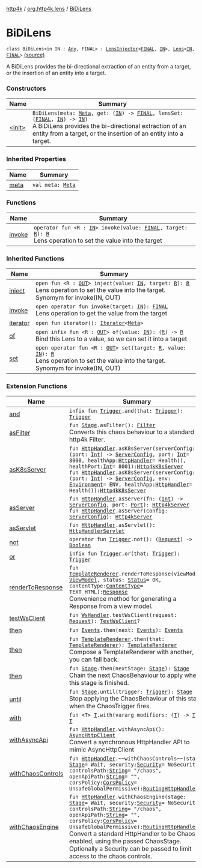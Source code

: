 [http4k](../../index.md) / [org.http4k.lens](../index.md) / [BiDiLens](./index.md)

# BiDiLens

`class BiDiLens<in IN : `[`Any`](https://kotlinlang.org/api/latest/jvm/stdlib/kotlin/-any/index.html)`, FINAL> : `[`LensInjector`](../-lens-injector/index.md)`<`[`FINAL`](index.md#FINAL)`, `[`IN`](index.md#IN)`>, `[`Lens`](../-lens/index.md)`<`[`IN`](index.md#IN)`, `[`FINAL`](index.md#FINAL)`>` [(source)](https://github.com/http4k/http4k/blob/master/http4k-core/src/main/kotlin/org/http4k/lens/lens.kt#L25)

A BiDiLens provides the bi-directional extraction of an entity from a target, or the insertion of an entity
into a target.

### Constructors

| Name | Summary |
|---|---|
| [&lt;init&gt;](-init-.md) | `BiDiLens(meta: `[`Meta`](../-meta/index.md)`, get: (`[`IN`](index.md#IN)`) -> `[`FINAL`](index.md#FINAL)`, lensSet: (`[`FINAL`](index.md#FINAL)`, `[`IN`](index.md#IN)`) -> `[`IN`](index.md#IN)`)`<br>A BiDiLens provides the bi-directional extraction of an entity from a target, or the insertion of an entity into a target. |

### Inherited Properties

| Name | Summary |
|---|---|
| [meta](../-lens/meta.md) | `val meta: `[`Meta`](../-meta/index.md) |

### Functions

| Name | Summary |
|---|---|
| [invoke](invoke.md) | `operator fun <R : `[`IN`](index.md#IN)`> invoke(value: `[`FINAL`](index.md#FINAL)`, target: `[`R`](invoke.md#R)`): `[`R`](invoke.md#R)<br>Lens operation to set the value into the target |

### Inherited Functions

| Name | Summary |
|---|---|
| [inject](../-lens-injector/inject.md) | `open fun <R : `[`OUT`](../-lens-injector/index.md#OUT)`> inject(value: `[`IN`](../-lens-injector/index.md#IN)`, target: `[`R`](../-lens-injector/inject.md#R)`): `[`R`](../-lens-injector/inject.md#R)<br>Lens operation to set the value into the target. Synomym for invoke(IN, OUT) |
| [invoke](../-lens/invoke.md) | `open operator fun invoke(target: `[`IN`](../-lens/index.md#IN)`): `[`FINAL`](../-lens/index.md#FINAL)<br>Lens operation to get the value from the target |
| [iterator](../-lens/iterator.md) | `open fun iterator(): `[`Iterator`](https://kotlinlang.org/api/latest/jvm/stdlib/kotlin.collections/-iterator/index.html)`<`[`Meta`](../-meta/index.md)`>` |
| [of](../-lens-injector/of.md) | `open infix fun <R : `[`OUT`](../-lens-injector/index.md#OUT)`> of(value: `[`IN`](../-lens-injector/index.md#IN)`): (`[`R`](../-lens-injector/of.md#R)`) -> `[`R`](../-lens-injector/of.md#R)<br>Bind this Lens to a value, so we can set it into a target |
| [set](../-lens-injector/set.md) | `open operator fun <R : `[`OUT`](../-lens-injector/index.md#OUT)`> set(target: `[`R`](../-lens-injector/set.md#R)`, value: `[`IN`](../-lens-injector/index.md#IN)`): `[`R`](../-lens-injector/set.md#R)<br>Lens operation to set the value into the target. Synomym for invoke(IN, OUT) |

### Extension Functions

| Name | Summary |
|---|---|
| [and](../../org.http4k.chaos/kotlin.-function1/and.md) | `infix fun `[`Trigger`](../../org.http4k.chaos/-trigger.md)`.and(that: `[`Trigger`](../../org.http4k.chaos/-trigger.md)`): `[`Trigger`](../../org.http4k.chaos/-trigger.md) |
| [asFilter](../../org.http4k.chaos/kotlin.-function1/as-filter.md) | `fun `[`Stage`](../../org.http4k.chaos/-stage.md)`.asFilter(): `[`Filter`](../../org.http4k.core/-filter/index.md)<br>Converts this chaos behaviour to a standard http4k Filter. |
| [asK8sServer](../../org.http4k.cloudnative/kotlin.-function1/as-k8s-server.md) | `fun `[`HttpHandler`](../../org.http4k.core/-http-handler.md)`.asK8sServer(serverConfig: (port: `[`Int`](https://kotlinlang.org/api/latest/jvm/stdlib/kotlin/-int/index.html)`) -> `[`ServerConfig`](../../org.http4k.server/-server-config/index.md)`, port: `[`Int`](https://kotlinlang.org/api/latest/jvm/stdlib/kotlin/-int/index.html)` = 8000, healthApp: `[`HttpHandler`](../../org.http4k.core/-http-handler.md)` = Health(), healthPort: `[`Int`](https://kotlinlang.org/api/latest/jvm/stdlib/kotlin/-int/index.html)` = 8001): `[`Http4kK8sServer`](../../org.http4k.cloudnative/-http4k-k8s-server/index.md)<br>`fun `[`HttpHandler`](../../org.http4k.core/-http-handler.md)`.asK8sServer(serverConfig: (port: `[`Int`](https://kotlinlang.org/api/latest/jvm/stdlib/kotlin/-int/index.html)`) -> `[`ServerConfig`](../../org.http4k.server/-server-config/index.md)`, env: `[`Environment`](../../org.http4k.cloudnative.env/-environment/index.md)` = ENV, healthApp: `[`HttpHandler`](../../org.http4k.core/-http-handler.md)` = Health()): `[`Http4kK8sServer`](../../org.http4k.cloudnative/-http4k-k8s-server/index.md) |
| [asServer](../../org.http4k.server/kotlin.-function1/as-server.md) | `fun `[`HttpHandler`](../../org.http4k.core/-http-handler.md)`.asServer(fn: (`[`Int`](https://kotlinlang.org/api/latest/jvm/stdlib/kotlin/-int/index.html)`) -> `[`ServerConfig`](../../org.http4k.server/-server-config/index.md)`, port: `[`Port`](../../org.http4k.cloudnative.env/-port/index.md)`): `[`Http4kServer`](../../org.http4k.server/-http4k-server/index.md)<br>`fun `[`HttpHandler`](../../org.http4k.core/-http-handler.md)`.asServer(config: `[`ServerConfig`](../../org.http4k.server/-server-config/index.md)`): `[`Http4kServer`](../../org.http4k.server/-http4k-server/index.md) |
| [asServlet](../../org.http4k.servlet/kotlin.-function1/as-servlet.md) | `fun `[`HttpHandler`](../../org.http4k.core/-http-handler.md)`.asServlet(): `[`HttpHandlerServlet`](../../org.http4k.servlet/-http-handler-servlet/index.md) |
| [not](../../org.http4k.chaos/kotlin.-function1/not.md) | `operator fun `[`Trigger`](../../org.http4k.chaos/-trigger.md)`.not(): (`[`Request`](../../org.http4k.core/-request/index.md)`) -> `[`Boolean`](https://kotlinlang.org/api/latest/jvm/stdlib/kotlin/-boolean/index.html) |
| [or](../../org.http4k.chaos/kotlin.-function1/or.md) | `infix fun `[`Trigger`](../../org.http4k.chaos/-trigger.md)`.or(that: `[`Trigger`](../../org.http4k.chaos/-trigger.md)`): `[`Trigger`](../../org.http4k.chaos/-trigger.md) |
| [renderToResponse](../../org.http4k.template/kotlin.-function1/render-to-response.md) | `fun `[`TemplateRenderer`](../../org.http4k.template/-template-renderer.md)`.renderToResponse(viewModel: `[`ViewModel`](../../org.http4k.template/-view-model/index.md)`, status: `[`Status`](../../org.http4k.core/-status/index.md)` = OK, contentType: `[`ContentType`](../../org.http4k.core/-content-type/index.md)` = TEXT_HTML): `[`Response`](../../org.http4k.core/-response/index.md)<br>Convenience method for generating a Response from a view model. |
| [testWsClient](../../org.http4k.testing/kotlin.-function1/test-ws-client.md) | `fun `[`WsHandler`](../../org.http4k.websocket/-ws-handler.md)`.testWsClient(request: `[`Request`](../../org.http4k.core/-request/index.md)`): `[`TestWsClient`](../../org.http4k.testing/-test-ws-client/index.md)`?` |
| [then](../../org.http4k.core/kotlin.-function1/then.md) | `fun `[`Events`](../../org.http4k.core/-events.md)`.then(next: `[`Events`](../../org.http4k.core/-events.md)`): `[`Events`](../../org.http4k.core/-events.md) |
| [then](../../org.http4k.template/kotlin.-function1/then.md) | `fun `[`TemplateRenderer`](../../org.http4k.template/-template-renderer.md)`.then(that: `[`TemplateRenderer`](../../org.http4k.template/-template-renderer.md)`): `[`TemplateRenderer`](../../org.http4k.template/-template-renderer.md)<br>Compose a TemplateRenderer with another, so you can fall back. |
| [then](../../org.http4k.chaos/kotlin.-function1/then.md) | `fun `[`Stage`](../../org.http4k.chaos/-stage.md)`.then(nextStage: `[`Stage`](../../org.http4k.chaos/-stage.md)`): `[`Stage`](../../org.http4k.chaos/-stage.md)<br>Chain the next ChaosBehaviour to apply when this stage is finished. |
| [until](../../org.http4k.chaos/kotlin.-function1/until.md) | `fun `[`Stage`](../../org.http4k.chaos/-stage.md)`.until(trigger: `[`Trigger`](../../org.http4k.chaos/-trigger.md)`): `[`Stage`](../../org.http4k.chaos/-stage.md)<br>Stop applying the ChaosBehaviour of this stage when the ChaosTrigger fires. |
| [with](../../org.http4k.core/with.md) | `fun <T> `[`T`](../../org.http4k.core/with.md#T)`.with(vararg modifiers: (`[`T`](../../org.http4k.core/with.md#T)`) -> `[`T`](../../org.http4k.core/with.md#T)`): `[`T`](../../org.http4k.core/with.md#T) |
| [withAsyncApi](../../org.http4k.client/kotlin.-function1/with-async-api.md) | `fun `[`HttpHandler`](../../org.http4k.core/-http-handler.md)`.withAsyncApi(): `[`AsyncHttpClient`](../../org.http4k.client/-async-http-client/index.md)<br>Convert a synchronous HttpHandler API to mimic AsyncHttpClient |
| [withChaosControls](../../org.http4k.chaos/kotlin.-function1/with-chaos-controls.md) | `fun `[`HttpHandler`](../../org.http4k.core/-http-handler.md)`.~~withChaosControls~~(stage: `[`Stage`](../../org.http4k.chaos/-stage.md)` = Wait, security: `[`Security`](../../org.http4k.contract/-security/index.md)` = NoSecurity, controlsPath: `[`String`](https://kotlinlang.org/api/latest/jvm/stdlib/kotlin/-string/index.html)` = "/chaos", openApiPath: `[`String`](https://kotlinlang.org/api/latest/jvm/stdlib/kotlin/-string/index.html)` = "", corsPolicy: `[`CorsPolicy`](../../org.http4k.filter/-cors-policy/index.md)` = UnsafeGlobalPermissive): `[`RoutingHttpHandler`](../../org.http4k.routing/-routing-http-handler/index.md) |
| [withChaosEngine](../../org.http4k.chaos/kotlin.-function1/with-chaos-engine.md) | `fun `[`HttpHandler`](../../org.http4k.core/-http-handler.md)`.withChaosEngine(stage: `[`Stage`](../../org.http4k.chaos/-stage.md)` = Wait, security: `[`Security`](../../org.http4k.contract/-security/index.md)` = NoSecurity, controlsPath: `[`String`](https://kotlinlang.org/api/latest/jvm/stdlib/kotlin/-string/index.html)` = "/chaos", openApiPath: `[`String`](https://kotlinlang.org/api/latest/jvm/stdlib/kotlin/-string/index.html)` = "", corsPolicy: `[`CorsPolicy`](../../org.http4k.filter/-cors-policy/index.md)` = UnsafeGlobalPermissive): `[`RoutingHttpHandler`](../../org.http4k.routing/-routing-http-handler/index.md)<br>Convert a standard HttpHandler to be Chaos-enabled, using the passed ChaosStage. Optionally a Security can be passed to limit access to the chaos controls. |
